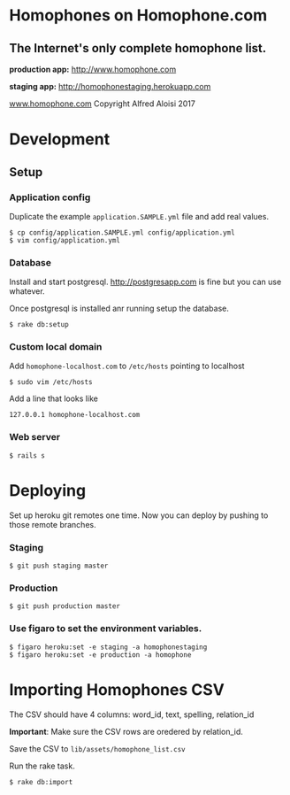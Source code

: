 # Homophones on Homophone.com
## The Internet's only complete homophone list.

**production app:** http://www.homophone.com

**staging app:** http://homophonestaging.herokuapp.com

www.homophone.com Copyright Alfred Aloisi 2017

# Development

## Setup

### Application config

Duplicate the example `application.SAMPLE.yml` file and add real values.

```
$ cp config/application.SAMPLE.yml config/application.yml
$ vim config/application.yml
```

### Database

Install and start postgresql. http://postgresapp.com is fine but you can use
whatever.

Once postgresql is installed anr running setup the database.

```
$ rake db:setup
```

### Custom local domain

Add `homophone-localhost.com` to `/etc/hosts` pointing to localhost

```
$ sudo vim /etc/hosts
```

Add a line that looks like

```
127.0.0.1 homophone-localhost.com
```

### Web server

```
$ rails s
```

# Deploying

Set up heroku git remotes one time. Now you can deploy by pushing to those
remote branches.

### Staging

```
$ git push staging master
```

### Production

```
$ git push production master
```

### Use figaro to set the environment variables.

```
$ figaro heroku:set -e staging -a homophonestaging
$ figaro heroku:set -e production -a homophone
```

# Importing Homophones CSV

The CSV should have 4 columns: word_id, text, spelling, relation_id

__Important__: Make sure the CSV rows are oredered by relation_id.

Save the CSV to `lib/assets/homophone_list.csv`

Run the rake task.

```
$ rake db:import
```
